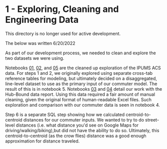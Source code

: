 # 1 - Exploring, Cleaning and Engineering Data

This directory is no longer used for active development.

The below was written 6/20/2022

As part of our development process, we needed to clean and explore the two datasets we were using.

Notebooks [01](01_ReferenceTables.ipynb), [02](02_IPUMS_DataCleaning.ipynb), and [05](05_IPUMS_DataCleaning_Disaggregated.ipynb) are the cleaned up exploration of the IPUMS ACS data. For steps 1 and 2, we originally explored using separate cross-tab reference tables for modeling, but ultimately decided on a disaggregated, line-level dataset to use as the primary input of our commuter model. The result of this is in notebook 5. Notebooks [03](03_HBD_Reformatting_And_Checks.ipynb) and [04](04_Comparing_HBD_IPUMS.ipynb) detail our work with the Hub-Bound data report. Using this data required a fair amount of manual cleaning, given the original format of human-readable Excel files. Such exploration and comparison with our commuter data is seen in notebook 4.

Step 6 is a separate SQL step showing how we calculated centroid-to-centroid distances for our commuter inputs. We wanted to try to do street-level distances (i.e. what distance you'd see on Google Maps for driving/walking/biking),but did not have the ability to do so. Ultimately, this centroid-to-centroid (as the crow flies) distance was a good enough approximation for distance traveled.